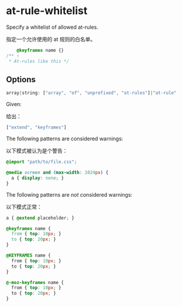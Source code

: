 # at-rule-whitelist

Specify a whitelist of allowed at-rules.

指定一个允许使用的 at 规则的白名单。

```css
    @keyframes name {}
/** ↑
 * At-rules like this */
```

## Options

```js
array|string: ["array", "of", "unprefixed", "at-rules"]|"at-rule"
```

Given:

给出：

```js
["extend", "keyframes"]
```

The following patterns are considered warnings:

以下模式被认为是个警告：

```css
@import "path/to/file.css";
```

```css
@media screen and (max-width: 1024px) {
  a { display: none; }
}
```

The following patterns are *not* considered warnings:

以下模式正常：

```css
a { @extend placeholder; }
```

```css
@keyframes name {
  from { top: 10px; }
  to { top: 20px; }
}
```

```css
@KEYFRAMES name {
  from { top: 10px; }
  to { top: 20px; }
}
```

```css
@-moz-keyframes name {
  from { top: 10px; }
  to { top: 20px; }
}
